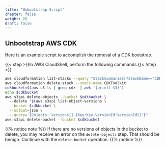 ```yaml
---
title: "Unbootstrap Script"
chapter: false
weight: 28
draft: false
---
```


## Unbootstrap AWS CDK

Here is an example script to accomplish the removal of a CDK bootstrap.

{{< step >}}In AWS CloudShell, perform the following commands.{{< /step >}}

```bash
aws cloudformation list-stacks --query "StackSummaries[?StackName=='CDKToolkit'&&StackStatus=='CREATE_COMPLETE']"
aws cloudformation delete-stack --stack-name CDKToolkit
cdkbucket=$(aws s3 ls | grep cdk- | awk '{printf $3}')
echo $cdkbucket
aws s3api delete-objects --bucket $cdkbucket \ 
  --delete "$(aws s3api list-object-versions \
  --bucket $cdkbucket \
  --output=json \
  --query='{Objects: Versions[].{Key:Key,VersionId:VersionId}}')"
aws s3api delete-bucket --bucket $cdkbucket
```

{{% notice note %}}
If there are no versions of objects in the bucket to delete, 
you may receive an error on the `delete-objects` step. 
That should be benign. 
Continue with the `delete-bucket` operation.
{{% /notice %}}
